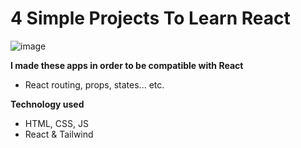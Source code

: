 # 4 Simple Projects To Learn React
![image](https://github.com/yvantot/robot-todo-task/assets/123827898/107ba4e0-58ae-4957-b680-8227eb5fbff7)

**I made these apps in order to be compatible with React**
- React routing, props, states... etc.

**Technology used**
- HTML, CSS, JS
- React & Tailwind
